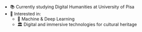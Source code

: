 - 📚 Currently studying Digital Humanities at University of Pisa
- 👀 Interested in:
  - 🤖 Machine & Deep Learning
  - 🏛️ Digital and immersive technologies for cultural heritage <br/>


<!---
matildecmp/matildecmp is a ✨ special ✨ repository because its `README.md` (this file) appears on your GitHub profile.
You can click the Preview link to take a look at your changes.
--->

